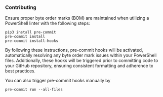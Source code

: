 ### Contributing
Ensure proper byte order marks (BOM) are maintained when utilizing a PowerShell linter with the following steps:

```shell
pip3 install pre-commit
pre-commit install
pre-commit install-hooks
```

By following these instructions, pre-commit hooks will be activated, automatically resolving any byte order mark issues within your PowerShell files. Additionally, these hooks will be triggered prior to committing code to your GitHub repository, ensuring consistent formatting and adherence to best practices.

You can also trigger pre-commit hooks manually by

```shell
pre-commit run --all-files
```
